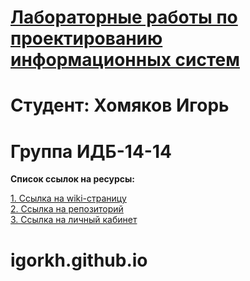 # <ins>Лабораторные работы по проектированию информационных систем</ins>
# Студент: Хомяков Игорь 
# Группа ИДБ-14-14


<strong>Список ссылок на ресурсы:</strong>

[1. Ссылка на wiki-страницу](https://github.com/igorWEBdeveloper/igorkh.github.io/wiki)<br>
[2. Ссылка на репозиторий](https://github.com/igorWEBdeveloper/igorkh.github.io)<br>
[3. Ссылка на личный кабинет](https://github.com/igorWEBdeveloper)


# igorkh.github.io
